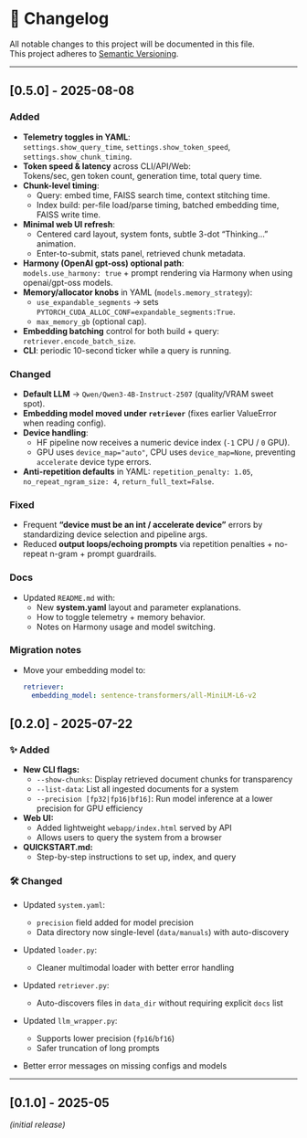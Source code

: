 # 📜 Changelog

All notable changes to this project will be documented in this file.  
This project adheres to [Semantic Versioning](https://semver.org/).

---


## [0.5.0] - 2025-08-08
### Added
- **Telemetry toggles in YAML**:  
  `settings.show_query_time`, `settings.show_token_speed`, `settings.show_chunk_timing`.
- **Token speed & latency** across CLI/API/Web:  
  Tokens/sec, gen token count, generation time, total query time.
- **Chunk-level timing**:
  - Query: embed time, FAISS search time, context stitching time.
  - Index build: per-file load/parse timing, batched embedding time, FAISS write time.
- **Minimal web UI refresh**:
  - Centered card layout, system fonts, subtle 3-dot “Thinking…” animation.  
  - Enter-to-submit, stats panel, retrieved chunk metadata.
- **Harmony (OpenAI gpt-oss) optional path**:  
  `models.use_harmony: true` + prompt rendering via Harmony when using openai/gpt-oss models.
- **Memory/allocator knobs** in YAML (`models.memory_strategy`):
  - `use_expandable_segments` → sets `PYTORCH_CUDA_ALLOC_CONF=expandable_segments:True`.
  - `max_memory_gb` (optional cap).
- **Embedding batching** control for both build + query: `retriever.encode_batch_size`.
- **CLI**: periodic 10-second ticker while a query is running.

### Changed
- **Default LLM** → `Qwen/Qwen3-4B-Instruct-2507` (quality/VRAM sweet spot).
- **Embedding model moved under `retriever`** (fixes earlier ValueError when reading config).
- **Device handling**:
  - HF pipeline now receives a numeric device index (`-1` CPU / `0` GPU).
  - GPU uses `device_map="auto"`, CPU uses `device_map=None`, preventing `accelerate` device type errors.
- **Anti-repetition defaults** in YAML: `repetition_penalty: 1.05`, `no_repeat_ngram_size: 4`, `return_full_text=False`.

### Fixed
- Frequent **“device must be an int / accelerate device”** errors by standardizing device selection and pipeline args.
- Reduced **output loops/echoing prompts** via repetition penalties + no-repeat n-gram + prompt guardrails.

### Docs
- Updated `README.md` with:
  - New **system.yaml** layout and parameter explanations.
  - How to toggle telemetry + memory behavior.
  - Notes on Harmony usage and model switching.

### Migration notes
- Move your embedding model to:
  ```yaml
  retriever:
    embedding_model: sentence-transformers/all-MiniLM-L6-v2


## [0.2.0] - 2025-07-22

### ✨ Added
- **New CLI flags:**
  - `--show-chunks`: Display retrieved document chunks for transparency
  - `--list-data`: List all ingested documents for a system
  - `--precision [fp32|fp16|bf16]`: Run model inference at a lower precision for GPU efficiency
- **Web UI:**
  - Added lightweight `webapp/index.html` served by API
  - Allows users to query the system from a browser
- **QUICKSTART.md:**
  - Step-by-step instructions to set up, index, and query

### 🛠️ Changed
- Updated `system.yaml`:
  - `precision` field added for model precision
  - Data directory now single-level (`data/manuals`) with auto-discovery
- Updated `loader.py`:
  - Cleaner multimodal loader with better error handling
- Updated `retriever.py`:
  - Auto-discovers files in `data_dir` without requiring explicit `docs` list
- Updated `llm_wrapper.py`:
  - Supports lower precision (`fp16`/`bf16`)
  - Safer truncation of long prompts


- Better error messages on missing configs and models

---


## [0.1.0] - 2025-05
_(initial release)_
